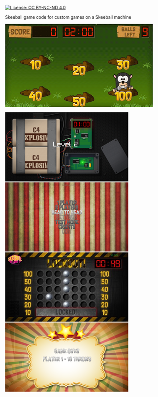 [![License: CC BY-NC-ND 4.0](https://img.shields.io/badge/License-CC%20BY--NC--ND%204.0-lightgrey.svg)](https://creativecommons.org/licenses/by-nc-nd/4.0/)

Skeeball game code for custom games on a Skeeball machine

![](https://github.com/SjaakAlvarez/SkeeBall/blob/master/screenshots/mole.gif)

![](https://github.com/SjaakAlvarez/SkeeBall/blob/master/screenshots/01.png)
![](https://github.com/SjaakAlvarez/SkeeBall/blob/master/screenshots/02.png)
![](https://github.com/SjaakAlvarez/SkeeBall/blob/master/screenshots/03.jpg)
![](https://github.com/SjaakAlvarez/SkeeBall/blob/master/screenshots/04.png)
